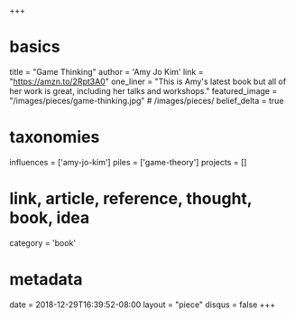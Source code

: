 +++
# basics
title     		 = "Game Thinking"
author    		 = 'Amy Jo Kim'
link      		 = "https://amzn.to/2Rpt3A0"
one_liner 		 = "This is Amy's latest book but all of her work is great, including her talks and workshops."
featured_image = "/images/pieces/game-thinking.jpg" # /images/pieces/
belief_delta	 = true

# taxonomies
influences		 = ['amy-jo-kim']
piles     		 = ['game-theory']
projects			 = []

# link, article, reference, thought, book, idea
category  		 = 'book' 

# metadata
date      		 = 2018-12-29T16:39:52-08:00
layout	    	 = "piece"
disqus    		 = false
+++

